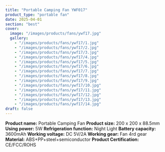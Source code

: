 ```yaml
---
title: "Portable Camping Fan YWF017"
product_type: "portable fan"
date: 2025-04-01
section: "best"
cover:
  image: "/images/products/fans/ywf17.jpg"
  gallery:
    - "/images/products/fans/ywf17/1.jpg"
    - "/images/products/fans/ywf17/2.jpg"
    - "/images/products/fans/ywf17/3.jpg"
    - "/images/products/fans/ywf17/4.jpg"
    - "/images/products/fans/ywf17/5.jpg"
    - "/images/products/fans/ywf17/6.jpg"
    - "/images/products/fans/ywf17/7.jpg"
    - "/images/products/fans/ywf17/8.jpg"
    - "/images/products/fans/ywf17/9.jpg"
    - "/images/products/fans/ywf17/10.jpg"
    - "/images/products/fans/ywf17/11.jpg"
    - "/images/products/fans/ywf17/12.jpg"
    - "/images/products/fans/ywf17/13.jpg"
    - "/images/products/fans/ywf17/14.jpg"
draft: false
---
```

**Product name:** Portable Camping Fan
**Product size:** 200 x 200 x 88.5mm
**Using power:** 5W
**Refrigeration function:** Night Light
**Battery capacity:** 3600mAh
**Working voltage:** DC 5V/2A
**Working gear:** Fan 4rd gear
**Material:** ABS+PP+steel+semiconductor
**Product Certification:** CE/FCC/ROHS
